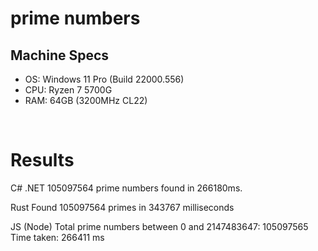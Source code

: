 # prime numbers

## Machine Specs

- OS: Windows 11 Pro (Build 22000.556)
- CPU: Ryzen 7 5700G
- RAM: 64GB (3200MHz CL22)

<br />

# Results
C# .NET
105097564 prime numbers found in 266180ms.


Rust
Found 105097564 primes in 343767 milliseconds

JS (Node)
Total prime numbers between 0 and 2147483647: 105097565
Time taken: 266411 ms
